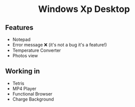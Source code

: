 <h1 align="center">Windows Xp Desktop</h1>
<p></p>

## Features

  <ul>
    <li>Notepad</li>
    <li>Error message ❌ (it's not a bug it's a feature!)</li>
    <li>Temperature Converter</li>
    <li>Photos view</li>
  </ul>
  
## Working in

<ul>
  <li>Tetris</li>
  <li>MP4 Player</li>
  <li>Functional Browser</li>
  <li>Charge Background</li>
</ul>
